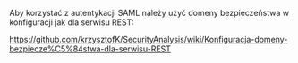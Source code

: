 Aby korzystać z autentykacji SAML należy użyć domeny bezpieczeństwa w konfiguracji jak dla serwisu REST:

https://github.com/krzysztofK/SecurityAnalysis/wiki/Konfiguracja-domeny-bezpiecze%C5%84stwa-dla-serwisu-REST
